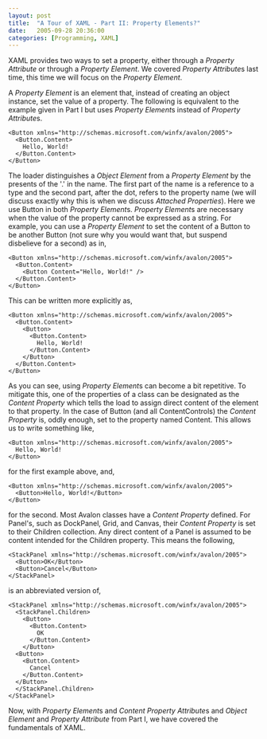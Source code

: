 ```yaml
---
layout: post
title:  "A Tour of XAML - Part II: Property Elements?"
date:   2005-09-28 20:36:00
categories: [Programming, XAML]
---
```

XAML provides two ways to set a property, either through a <i>Property
Attribute</i> or through a <i>Property Element</i>. We covered <i>Property
Attribute</i>s last time, this time we will focus on the
<i>Property Element</i>.

A <i>Property Element</i> is an element that, instead of creating an object
instance, set the value of a property. The following is equivalent to the
example given in Part I but uses <i>Property Element</i>s instead of <i>Property
Attribute</i>s.

```
<Button xmlns="http://schemas.microsoft.com/winfx/avalon/2005">
  <Button.Content>
    Hello, World!
  </Button.Content>
</Button>
```

<p>The loader distinguishes a <i>Object Element</i> from a <i>Property Element</i>
by the presents of the '.' in the name. The first part of the name is a
reference to a type and the second part, after the dot, refers to the property
name (we will discuss exactly why this is when we discuss <i>Attached Properties</i>). Here we use Button in both <i>Property Element</i>s. <i>Property Element</i>s
are necessary when the value of the property cannot be expressed as a string.
For example, you can use a <i>Property Element</i> to set the content of a Button
to be another Button (not sure why you would want that, but suspend disbelieve for
  a second) as in,</p>

```
<Button xmlns="http://schemas.microsoft.com/winfx/avalon/2005">
  <Button.Content>
    <Button Content="Hello, World!" />
  </Button.Content>
</Button>
```

<p>This can be written more explicitly as,</p>

```
<Button xmlns="http://schemas.microsoft.com/winfx/avalon/2005">
  <Button.Content>
    <Button>
      <Button.Content>
        Hello, World!
      </Button.Content>
    </Button>
  </Button.Content>
</Button>
```

As you can see, using <i>Property Element</i>s can become a bit repetitive.
To mitigate this, one of the properties of a class can be designated as
the <i>Content Property</i> which tells the load to assign direct content of the element to
that property. In the case of Button (and all ContentControls)
the <i>Content Property</i> is, oddly enough, set to the property named
Content. This allows us to write something like,

```
<Button xmlns="http://schemas.microsoft.com/winfx/avalon/2005">
  Hello, World!
</Button>
```

for the first example above, and,

```
<Button xmlns="http://schemas.microsoft.com/winfx/avalon/2005">
  <Button>Hello, World!</Button>
</Button>
```

  <p>for the second. Most Avalon classes have a <i>Content Property</i> defined.
  For Panel's, such as DockPanel, Grid, and Canvas, their <i>Content Property</i>
  is set to their Children collection. Any direct content of a Panel is assumed to
  be content intended for the Children property. This means the following,</p>

```
<StackPanel xmlns="http://schemas.microsoft.com/winfx/avalon/2005">
  <Button>OK</Button>
  <Button>Cancel</Button>
</StackPanel>
```
  <p>is an abbreviated version of,</p>

```
<StackPanel xmlns="http://schemas.microsoft.com/winfx/avalon/2005">
  <StackPanel.Children>
    <Button>
      <Button.Content>
        OK
      </Button.Content>
    </Button>
  <Button>
    <Button.Content>
      Cancel
    </Button.Content>
  </Button>
  </StackPanel.Children>
</StackPanel>
```

  <p>Now, with <i>Property Element</i>s and <i>Content Property Attribute</i>s and<i>
  Object Element</i> and <i>Property Attribute</i> from Part I, we have covered
  the fundamentals of XAML. </p>

